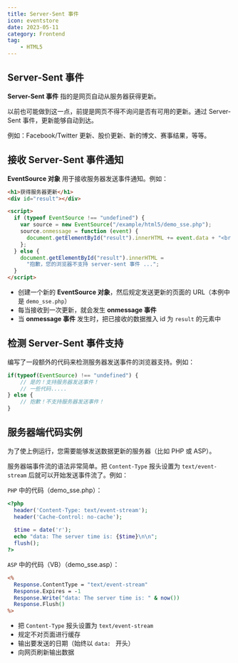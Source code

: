 ```yaml
---
title: Server-Sent 事件
icon: eventstore
date: 2023-05-11
category: Frontend
tag:
    - HTML5
---
```


## Server-Sent 事件

**Server-Sent 事件** 指的是网页自动从服务器获得更新。

以前也可能做到这一点，前提是网页不得不询问是否有可用的更新。通过 Server-Sent 事件，更新能够自动到达。

例如：Facebook/Twitter 更新、股价更新、新的博文、赛事结果，等等。

## 接收 Server-Sent 事件通知

**EventSource 对象** 用于接收服务器发送事件通知。例如：

```html
<h1>获得服务器更新</h1>
<div id="result"></div>

<script>
  if (typeof EventSource !== "undefined") {
    var source = new EventSource("/example/html5/demo_sse.php");
    source.onmessage = function (event) {
      document.getElementById("result").innerHTML += event.data + "<br />";
    };
  } else {
    document.getElementById("result").innerHTML =
      "抱歉，您的浏览器不支持 server-sent 事件 ...";
  }
</script>
```

- 创建一个新的 **EventSource 对象**，然后规定发送更新的页面的 URL（本例中是 `demo_sse.php`）
- 每当接收到一次更新，就会发生 **onmessage 事件**
- 当 **onmessage 事件** 发生时，把已接收的数据推入 id 为 `result` 的元素中

## 检测 Server-Sent 事件支持

编写了一段额外的代码来检测服务器发送事件的浏览器支持。例如：

```js
if(typeof(EventSource) !== "undefined") {
    // 是的！支持服务器发送事件！
    // 一些代码.....
} else {
    // 抱歉！不支持服务器发送事件！
}
```

## 服务器端代码实例

为了使上例运行，您需要能够发送数据更新的服务器（比如 PHP 或 ASP）。

服务器端事件流的语法非常简单。把 `Content-Type` 报头设置为 `text/event-stream` 后就可以开始发送事件流了。例如：

`PHP` 中的代码（demo_sse.php）：

```php
<?php
  header('Content-Type: text/event-stream');
  header('Cache-Control: no-cache');
  
  $time = date('r');
  echo "data: The server time is: {$time}\n\n";
  flush();
?>
```

`ASP` 中的代码（VB）（demo_sse.asp）：

```asp
<%
  Response.ContentType = "text/event-stream"
  Response.Expires = -1
  Response.Write("data: The server time is: " & now())
  Response.Flush()
%>
```

- 把 `Content-Type` 报头设置为 `text/event-stream`
- 规定不对页面进行缓存
- 输出要发送的日期（始终以 `data: ` 开头）
- 向网页刷新输出数据


